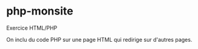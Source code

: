 # php-monsite

Exercice HTML/PHP

On inclu du code PHP sur une page HTML qui redirige sur d'autres pages.
